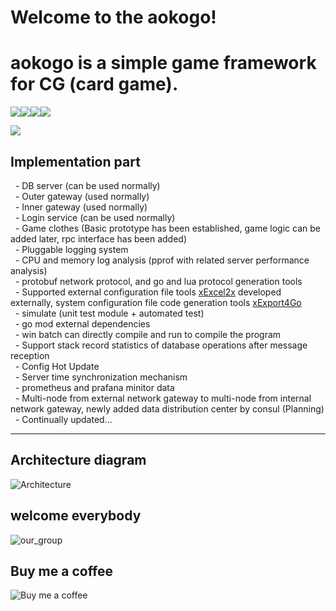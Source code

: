 # Welcome to the aokogo!  
# aokogo is a simple game framework for CG (card game).

![](https://img.shields.io/github/issues/Peakchen/aokogo)![](https://img.shields.io/github/forks/Peakchen/aokogo)![](https://img.shields.io/github/stars/Peakchen/aokogo)![](https://img.shields.io/github/license/Peakchen/aokogo)

![](https://i.imgur.com/OUFzKJB.jpg)

## Implementation part  
  - DB server (can be used normally)  
  - Outer gateway (used normally)  
  - Inner gateway (used normally)  
  - Login service (can be used normally)  
  - Game clothes (Basic prototype has been established, game logic can be added later, rpc interface has been added)  
  - Pluggable logging system  
  - CPU and memory log analysis (pprof with related server performance analysis)  
  - protobuf network protocol, and go and lua protocol generation tools  
  - Supported external configuration file tools [xExcel2x](https://github.com/Peakchen/xExcel2x) developed externally, system configuration       file code generation tools [xExport4Go](https://github.com/Peakchen/xExport4Go)  
  - simulate (unit test module + automated test)  
  - go mod external dependencies  
  - win batch can directly compile and run to compile the program  
  - Support stack record statistics of database operations after message reception  
  - Config Hot Update   
  - Server time synchronization mechanism  
  - prometheus and prafana minitor data  
  - Multi-node from external network gateway to multi-node from internal network gateway, newly added data distribution center by consul (Planning)   
  - Continually updated...
***

 
## Architecture diagram   
 
![Architecture](https://github.com/Peakchen/aoko/blob/master/src/note/pic/server_struct.png)

## welcome everybody     
![our_group](https://github.com/Peakchen/aoko/blob/master/src/note/pic/qq_group.png)

## Buy me a coffee  
![Buy me a coffee](https://github.com/Peakchen/aokogo/tree/master/src/note/pic/BuyMeACoffee.jpeg)

